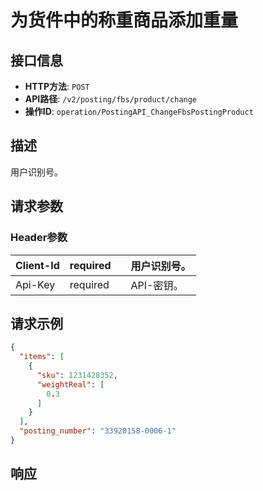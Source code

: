 # 为货件中的称重商品添加重量

## 接口信息

- **HTTP方法**: `POST`
- **API路径**: `/v2/posting/fbs/product/change`
- **操作ID**: `operation/PostingAPI_ChangeFbsPostingProduct`

## 描述

用户识别号。

## 请求参数

### Header参数

| Client-Id | required |  | 用户识别号。 |
|---|---|---|---|
| Api-Key | required |  | API-密钥。 |

## 请求示例

```json
{
  "items": [
    {
      "sku": 1231428352,
      "weightReal": [
        0.3
      ]
    }
  ],
  "posting_number": "33920158-0006-1"
}
```

## 响应

